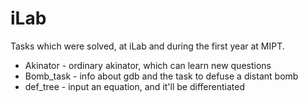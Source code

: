 # iLab

Tasks which were solved, at iLab and during the first year at MIPT.


* Akinator - ordinary akinator, which can learn new questions
* Bomb_task - info about gdb and the task to defuse a distant bomb
* def_tree - input an equation, and it'll be differentiated
